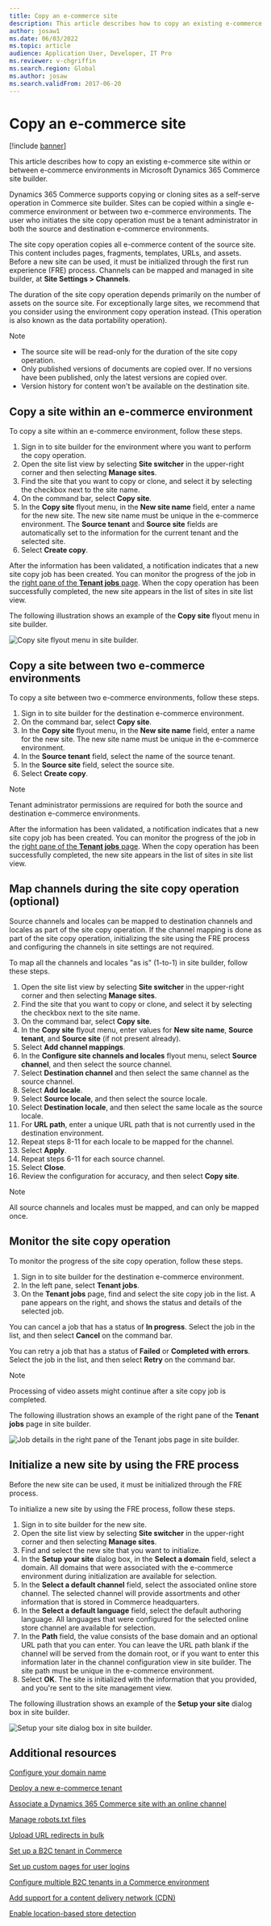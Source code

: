```yaml
---
title: Copy an e-commerce site
description: This article describes how to copy an existing e-commerce site within or between e-commerce environments in Microsoft Dynamics 365 Commerce site builder.
author: josaw1
ms.date: 06/03/2022
ms.topic: article
audience: Application User, Developer, IT Pro
ms.reviewer: v-chgriffin
ms.search.region: Global
ms.author: josaw
ms.search.validFrom: 2017-06-20
---
```


# Copy an e-commerce site

[!include [banner](../includes/banner.md)]

This article describes how to copy an existing e-commerce site within or between e-commerce environments in Microsoft Dynamics 365 Commerce site builder.

Dynamics 365 Commerce supports copying or cloning sites as a self-serve operation in Commerce site builder. Sites can be copied within a single e-commerce environment or between two e-commerce environments. The user who initiates the site copy operation must be a tenant administrator in both the source and destination e-commerce environments.

The site copy operation copies all e-commerce content of the source site. This content includes pages, fragments, templates, URLs, and assets. Before a new site can be used, it must be initialized through the first run experience (FRE) process. Channels can be mapped and managed in site builder, at **Site Settings \> Channels**.

The duration of the site copy operation depends primarily on the number of assets on the source site. For exceptionally large sites, we recommend that you consider using the environment copy operation instead. (This operation is also known as the data portability operation).

> [!NOTE]
> - The source site will be read-only for the duration of the site copy operation.
> - Only published versions of documents are copied over. If no versions have been published, only the latest versions are copied over.
> - Version history for content won't be available on the destination site.

## Copy a site within an e-commerce environment

To copy a site within an e-commerce environment, follow these steps.

1. Sign in to site builder for the environment where you want to perform the copy operation.
1. Open the site list view by selecting **Site switcher** in the upper-right corner and then selecting **Manage sites**.
1. Find the site that you want to copy or clone, and select it by selecting the checkbox next to the site name.
1. On the command bar, select **Copy site**.
1. In the **Copy site** flyout menu, in the **New site name** field, enter a name for the new site. The new site name must be unique in the e-commerce environment. The **Source tenant** and **Source site** fields are automatically set to the information for the current tenant and the selected site.
1. Select **Create copy**.

After the information has been validated, a notification indicates that a new site copy job has been created. You can monitor the progress of the job in the [right pane of the **Tenant jobs** page](#monitor-the-site-copy-operation). When the copy operation has been successfully completed, the new site appears in the list of sites in site list view.

The following illustration shows an example of the **Copy site** flyout menu in site builder.

![Copy site flyout menu in site builder.](media/site-copy_1.png)

## Copy a site between two e-commerce environments

To copy a site between two e-commerce environments, follow these steps.

1. Sign in to site builder for the destination e-commerce environment.
1. On the command bar, select **Copy site**.
1. In the **Copy site** flyout menu, in the **New site name** field, enter a name for the new site. The new site name must be unique in the e-commerce environment.
1. In the **Source tenant** field, select the name of the source tenant.
1. In the **Source site** field, select the source site.
1. Select **Create copy**.

> [!NOTE]
> Tenant administrator permissions are required for both the source and destination e-commerce environments.

After the information has been validated, a notification indicates that a new site copy job has been created. You can monitor the progress of the job in the [right pane of the **Tenant jobs** page](#monitor-the-site-copy-operation). When the copy operation has been successfully completed, the new site appears in the list of sites in site list view.

## Map channels during the site copy operation (optional)

Source channels and locales can be mapped to destination channels and locales as part of the site copy operation. If the channel mapping is done as part of the site copy operation, initializing the site using the FRE process and configuring the channels in site settings are not required. 

To map all the channels and locales "as is" (1-to-1) in site builder, follow these steps.

1. Open the site list view by selecting **Site switcher** in the upper-right corner and then selecting **Manage sites**.
1. Find the site that you want to copy or clone, and select it by selecting the checkbox next to the site name.
1. On the command bar, select **Copy site**.
1. In the **Copy site** flyout menu, enter values for **New site name**, **Source tenant**, and **Source site** (if not present already).
1. Select **Add channel mappings**.
1. In the **Configure site channels and locales** flyout menu, select **Source channel**, and then select the source channel.  
1. Select **Destination channel** and then select the same channel as the source channel. 
1. Select **Add locale**.
1. Select **Source locale**, and then select the source locale.
1. Select **Destination locale**, and then select the same locale as the source locale. 
1. For **URL path**, enter a unique URL path that is not currently used in the destination environment.
1. Repeat steps 8-11 for each locale to be mapped for the channel.
1. Select **Apply**.
1. Repeat steps 6-11 for each source channel.
1. Select **Close**.
1. Review the configuration for accuracy, and then select **Copy site**.

> [!NOTE]
> All source channels and locales must be mapped, and can only be mapped once.

## Monitor the site copy operation

To monitor the progress of the site copy operation, follow these steps.

1. Sign in to site builder for the destination e-commerce environment.
1. In the left pane, select **Tenant jobs**.
1. On the **Tenant jobs** page, find and select the site copy job in the list. A pane appears on the right, and shows the status and details of the selected job.

You can cancel a job that has a status of **In progress**. Select the job in the list, and then select **Cancel** on the command bar.

You can retry a job that has a status of **Failed** or **Completed with errors**. Select the job in the list, and then select **Retry** on the command bar.

> [!NOTE]
> Processing of video assets might continue after a site copy job is completed.

The following illustration shows an example of the right pane of the **Tenant jobs** page in site builder.

![Job details in the right pane of the Tenant jobs page in site builder.](media/site-copy_2.png)

## Initialize a new site by using the FRE process

Before the new site can be used, it must be initialized through the FRE process.

To initialize a new site by using the FRE process, follow these steps.

1. Sign in to site builder for the new site.
1. Open the site list view by selecting **Site switcher** in the upper-right corner and then selecting **Manage sites**.
1. Find and select the new site that you want to initialize.
1. In the **Setup your site** dialog box, in the **Select a domain** field, select a domain. All domains that were associated with the e-commerce environment during initialization are available for selection.
1. In the **Select a default channel** field, select the associated online store channel. The selected channel will provide assortments and other information that is stored in Commerce headquarters.
1. In the **Select a default language** field, select the default authoring language. All languages that were configured for the selected online store channel are available for selection.
1. In the **Path** field, the value consists of the base domain and an optional URL path that you can enter. You can leave the URL path blank if the channel will be served from the domain root, or if you want to enter this information later in the channel configuration view in site builder. The site path must be unique in the e-commerce environment.
1. Select **OK**. The site is initialized with the information that you provided, and you're sent to the site management view.

The following illustration shows an example of the **Setup your site** dialog box in site builder.

![Setup your site dialog box in site builder.](media/site-copy_3.png)

## Additional resources

[Configure your domain name](configure-your-domain-name.md)

[Deploy a new e-commerce tenant](deploy-ecommerce-site.md)

[Associate a Dynamics 365 Commerce site with an online channel](associate-site-online-store.md)

[Manage robots.txt files](manage-robots-txt-files.md)

[Upload URL redirects in bulk](upload-bulk-redirects.md)

[Set up a B2C tenant in Commerce](set-up-b2c-tenant.md)

[Set up custom pages for user logins](custom-pages-user-logins.md)

[Configure multiple B2C tenants in a Commerce environment](configure-multi-b2c-tenants.md)

[Add support for a content delivery network (CDN)](add-cdn-support.md)

[Enable location-based store detection](enable-store-detection.md)
